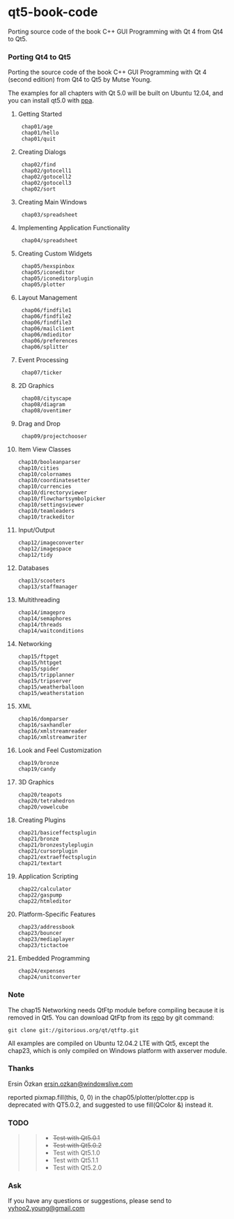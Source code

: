 qt5-book-code
=============

Porting source code of the book C++ GUI Programming with Qt 4 from Qt4 to Qt5.

### Porting Qt4 to Qt5

Porting the source code of the book C++ GUI Programming with Qt 4 (second edition) from Qt4 to Qt5 by Mutse Young.

The examples for all chapters with Qt 5.0 will be built on Ubuntu 12.04, and you can install qt5.0 with [ppa](http://developer.ubuntu.com/get-started/gomobile/).

1. Getting Started

        chap01/age
        chap01/hello
        chap01/quit

2. Creating Dialogs

        chap02/find
        chap02/gotocell1
        chap02/gotocell2
        chap02/gotocell3
        chap02/sort

3. Creating Main Windows

        chap03/spreadsheet

4. Implementing Application Functionality

        chap04/spreadsheet

5. Creating Custom Widgets

        chap05/hexspinbox
        chap05/iconeditor
        chap05/iconeditorplugin
        chap05/plotter

6. Layout Management

        chap06/findfile1
        chap06/findfile2
        chap06/findfile3
        chap06/mailclient
        chap06/mdieditor
        chap06/preferences
        chap06/splitter

7. Event Processing

        chap07/ticker

8. 2D Graphics

        chap08/cityscape
        chap08/diagram
        chap08/oventimer

9. Drag and Drop

        chap09/projectchooser

10. Item View Classes

        chap10/booleanparser
        chap10/cities
        chap10/colornames
        chap10/coordinatesetter
        chap10/currencies
        chap10/directoryviewer
        chap10/flowchartsymbolpicker
        chap10/settingsviewer
        chap10/teamleaders
        chap10/trackeditor

12. Input/Output

        chap12/imageconverter
        chap12/imagespace
        chap12/tidy

13. Databases

        chap13/scooters
        chap13/staffmanager

14. Multithreading

        chap14/imagepro
        chap14/semaphores
        chap14/threads
        chap14/waitconditions

15. Networking

        chap15/ftpget
        chap15/httpget
        chap15/spider
        chap15/tripplanner
        chap15/tripserver
        chap15/weatherballoon
        chap15/weatherstation

16. XML

        chap16/domparser
        chap16/saxhandler
        chap16/xmlstreamreader
        chap16/xmlstreamwriter

19. Look and Feel Customization

        chap19/bronze
        chap19/candy

20. 3D Graphics

        chap20/teapots
        chap20/tetrahedron
        chap20/vowelcube

21. Creating Plugins

        chap21/basiceffectsplugin
        chap21/bronze
        chap21/bronzestyleplugin
        chap21/cursorplugin
        chap21/extraeffectsplugin
        chap21/textart

22. Application Scripting

        chap22/calculator
        chap22/gaspump
        chap22/htmleditor

23. Platform-Specific Features

        chap23/addressbook
        chap23/bouncer
        chap23/mediaplayer
        chap23/tictactoe

24. Embedded Programming

        chap24/expenses
        chap24/unitconverter

### Note

The chap15 Networking needs QtFtp module before compiling because it is removed in Qt5. You can download QtFtp from its [repo](git://gitorious.org/qt/qtftp.git) by git command:

	git clone git://gitorious.org/qt/qtftp.git

All examples are compiled on Ubuntu 12.04.2 LTE with Qt5, except the chap23,
which is only compiled on Windows platform with axserver module.

### Thanks

Ersin Özkan <ersin.ozkan@windowslive.com> 

reported pixmap.fill(this, 0, 0) in the chap05/plotter/plotter.cpp is deprecated with QT5.0.2, and suggested to use fill(QColor &) instead it.

### TODO

>> * <s>Test with Qt5.0.1</s>
>> * <s>Test with Qt5.0.2</s>
>> * Test with Qt5.1.0
>> * Test with Qt5.1.1
>> * Test with Qt5.2.0

### Ask

If you have any questions or suggestions, please send to <yyhoo2.young@gmail.com>

